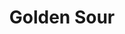 ---
title: Golden Sour
bjcp_cat: Straight (Unblended) Lambic (17 D)
brew_date: November 24, 2019
type: homebrew_recipe
short_description: <a href="/images/Homebrew Alley XV - Red cap golden sour.pdf">Homebrew Alley Scoresheet</a>
page_url: /recipes/Golden_Sour.html
---